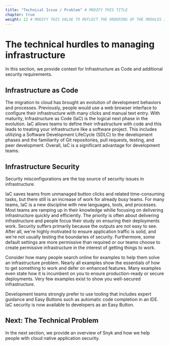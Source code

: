 ```yaml
---
title: "Technical Issue / Problem" # MODIFY THIS TITLE
chapter: true
weight: 12 # MODIFY THIS VALUE TO REFLECT THE ORDERING OF THE MODULES IF APPLICABLE
---
```


# The technical hurdles to managing infrastructure 
In this section, we provide context for Infrastructure as Code and additional security requirements.

## Infrastructure as Code
The migration to cloud has brought an evolution of development behaviors and processes.  Previously, people would use a web browser interface to configure their infrastructure with many clicks and manual text entry.  With maturity, Infrastructure as Code (IaC) is the logical next phase in the evolution.  IaC allows teams to define their infrastructure with code and this leads to treating your infrastructure like a software project.  This includes utilizing a Software Development LifeCycle (SDLC) to the development phases and the familiarity of Git repositories, pull requests, testing, and peer development.  Overall, IaC is a significant advantage for development teams.

## Infrastructure Security
Security misconfigurations are the top source of security issues in infrastructure.

IaC saves teams from unmanaged button clicks and related time-consuming tasks, but there still is an increase of work for already busy teams.  For many teams, IaC is a new discipline with new languages, tools, and processes.  Most teams are ramping up in their knowledge whilie focusing on delivering infrastructure quickly and efficiently.  The priority is often about delivering infrastructure and people focus their study on ensuring their deployments work.  Security suffers primarily because the outputs are not easy to see.  After all, we're highly motivated to ensure application traffic is solid, and we're not usually testing the boundaries of security.  Furthermore, some default settings are more permissive than required or our teams choose to create permissive infrastructure in the interest of getting things to work.

Consider how many people search online for examples to help them solve an infrastructure problem.  Nearly all examples show the essentials of how to get something to work and defer on enhanced features.  Many examples even state how it is incumbent on you to ensure production-ready or secure deployments.  Very few examples exist to show you well-secured infrastructure.

Development teams strongly prefer to use tooling that includes expert guidance and Easy Buttons such as automatic code completion in an IDE.  IaC security is now available to developers as an Easy Button.

## Next: The Technical Problem
In the next section, we provide an overview of Snyk and how we help people with cloud native application security.
